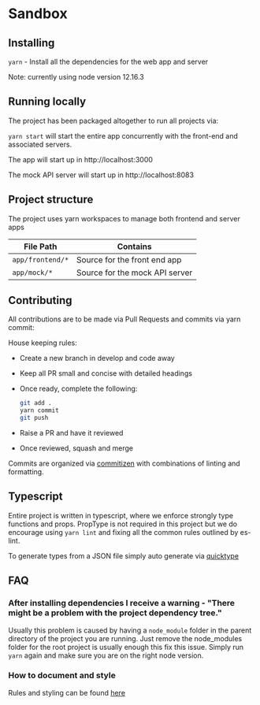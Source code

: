 # Sandbox

## Installing

`yarn` - Install all the dependencies for the web app and server

Note: currently using node version 12.16.3

## Running locally

The project has been packaged altogether to run all projects via:

`yarn start` will start the entire app concurrently with the front-end and associated servers.

The app will start up in http://localhost:3000

The mock API server will start up in http://localhost:8083

## Project structure

The project uses yarn workspaces to manage both frontend and server apps

| File Path        | Contains                       |
| ---------------- | ------------------------------ |
| `app/frontend/*` | Source for the front end app   |
| `app/mock/*`     | Source for the mock API server |

## Contributing

All contributions are to be made via Pull Requests and commits via yarn commit:

House keeping rules:

-   Create a new branch in develop and code away
-   Keep all PR small and concise with detailed headings
-   Once ready, complete the following:

    ```bash
    git add .
    yarn commit
    git push
    ```

-   Raise a PR and have it reviewed
-   Once reviewed, squash and merge

Commits are organized via [commitizen](https://github.com/commitizen/) with combinations of linting and formatting.

## Typescript

Entire project is written in typescript, where we enforce strongly type functions and props. PropType is not required in this project but we do encourage using `yarn lint` and fixing all the common rules outlined by es-lint.

To generate types from a JSON file simply auto generate via [quicktype](https://app.quicktype.io/?l=ts)

## FAQ

### After installing dependencies I receive a warning - "There might be a problem with the project dependency tree."

Usually this problem is caused by having a `node_module` folder in the parent directory of the project you are running. Just remove the node_modules folder for the root project is usually enough this fix this issue. Simply run `yarn` again and make sure you are on the right node version.

### How to document and style

Rules and styling can be found [here](https://github.com/DavidAnson/markdownlint/blob/v0.23.1/doc/Rules.md#md041)
